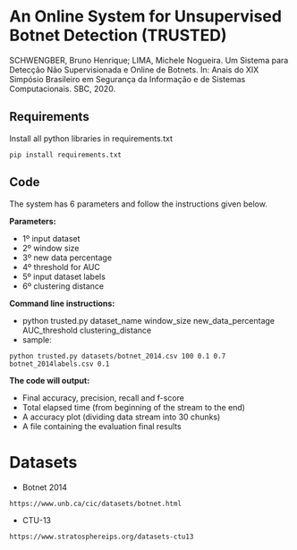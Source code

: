 # An Online System for Unsupervised Botnet Detection (TRUSTED)

SCHWENGBER, Bruno Henrique; LIMA, Michele Nogueira. Um Sistema para Detecção Não Supervisionada e Online de Botnets. In: Anais do XIX Simpósio Brasileiro em Segurança da Informação e de Sistemas Computacionais. SBC, 2020.

## Requirements

Install all python libraries in requirements.txt

```
pip install requirements.txt
``` 


## Code

The system has 6 parameters and follow the instructions given below.

**Parameters:**
* 1º input dataset
* 2º window size
* 3º new data percentage
* 4º threshold for AUC
* 5º input dataset labels
* 6º clustering distance

**Command line instructions:**

* python trusted.py dataset_name window_size new_data_percentage AUC_threshold clustering_distance
* sample: 
```
python trusted.py datasets/botnet_2014.csv 100 0.1 0.7 botnet_2014labels.csv 0.1
```

**The code will output:** 
* Final accuracy, precision, recall and f-score
* Total elapsed time (from beginning of the stream to the end)
* A accuracy plot (dividing data stream into 30 chunks)
* A file containing the evaluation final results

# Datasets

* Botnet 2014 
```
https://www.unb.ca/cic/datasets/botnet.html
```
* CTU-13
```
https://www.stratosphereips.org/datasets-ctu13
```

